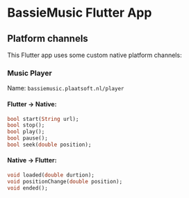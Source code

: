# BassieMusic Flutter App

## Platform channels
This Flutter app uses some custom native platform channels:

### Music Player
Name: `bassiemusic.plaatsoft.nl/player`

#### Flutter -> Native:
```dart
bool start(String url);
bool stop();
bool play();
bool pause();
bool seek(double position);
```

#### Native -> Flutter:
```dart
void loaded(double durtion);
void positionChange(double position);
void ended();
```
